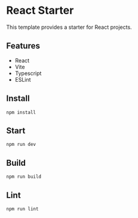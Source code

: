 # React Starter

This template provides a starter for React projects.

## Features

- React
- Vite
- Typescript
- ESLint

## Install

`npm install`

## Start

`npm run dev`

## Build

`npm run build`

## Lint

`npm run lint`

